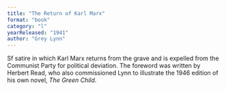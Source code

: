 ```yaml
---
title: "The Return of Karl Marx"
format: "book"
category: "l"
yearReleased: "1941"
author: "Grey Lynn"
---
```

Sf satire in which Karl Marx returns  from the grave and is expelled from the Communist Party for political deviation. The foreword was written  by Herbert Read, who also commissioned Lynn to illustrate the 1946 edition of his own novel, _The Green Child_.
 
 
